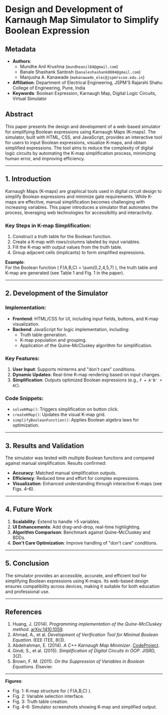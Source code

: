 # Design and Development of Karnaugh Map Simulator to Simplify Boolean Expression

## Metadata
- **Authors**: 
  - Mundhe Anil Krushna (`mundheanil84@gmail.com`)
  - Banale Shashank Santosh (`banaleshashank0804@gmail.com`)
  - Manjusha A. Kanawade (`makanawade_elec@jspmrscoe.edu.in`)
- **Affiliation**: Department of Electrical Engineering, JSPM’S Rajarshi Shahu College of Engineering, Pune, India
- **Keywords**: Boolean Expression, Karnaugh Map, Digital Logic Circuits, Virtual Simulator

## Abstract
This paper presents the design and development of a web-based simulator for simplifying Boolean expressions using Karnaugh Maps (K-maps). The simulator, built with HTML, CSS, and JavaScript, provides an interactive tool for users to input Boolean expressions, visualize K-maps, and obtain simplified expressions. The tool aims to reduce the complexity of digital logic circuits by automating the K-map simplification process, minimizing human error, and improving efficiency.

---

## 1. Introduction
Karnaugh Maps (K-maps) are graphical tools used in digital circuit design to simplify Boolean expressions and minimize gate requirements. While K-maps are effective, manual simplification becomes challenging with increasing variables. This paper introduces a simulator that automates the process, leveraging web technologies for accessibility and interactivity.

### Key Steps in K-map Simplification:
1. Construct a truth table for the Boolean function.
2. Create a K-map with rows/columns labeled by input variables.
3. Fill the K-map with output values from the truth table.
4. Group adjacent cells (implicants) to form simplified expressions.

**Example**:  
For the Boolean function \( F(A,B,C) = \sum(0,2,4,5,7) \), the truth table and K-map are generated (see Table 1 and Fig. 1 in the paper).

---

## 2. Development of the Simulator
### Implementation:
- **Frontend**: HTML/CSS for UI, including input fields, buttons, and K-map visualization.
- **Backend**: JavaScript for logic implementation, including:
  - Truth table generation.
  - K-map population and grouping.
  - Application of the Quine-McCluskey algorithm for simplification.

### Key Features:
1. **User Input**: Supports minterms and "don't care" conditions.
2. **Dynamic Updates**: Real-time K-map rendering based on input changes.
3. **Simplification**: Outputs optimized Boolean expressions (e.g., `F = A'B' + AC`).

### Code Snippets:
- `solveKMap()`: Triggers simplification on button click.
- `createKMap()`: Updates the visual K-map grid.
- `simplifyBooleanFunction()`: Applies Boolean algebra laws for optimization.

---

## 3. Results and Validation
The simulator was tested with multiple Boolean functions and compared against manual simplification. Results confirmed:
- **Accuracy**: Matched manual simplification outputs.
- **Efficiency**: Reduced time and effort for complex expressions.
- **Visualization**: Enhanced understanding through interactive K-maps (see Figs. 4–6).

---

## 4. Future Work
1. **Scalability**: Extend to handle >5 variables.
2. **UI Enhancements**: Add drag-and-drop, real-time highlighting.
3. **Algorithm Comparison**: Benchmark against Quine-McCluskey and BDDs.
4. **Don't Care Optimization**: Improve handling of "don't care" conditions.

---

## 5. Conclusion
The simulator provides an accessible, accurate, and efficient tool for simplifying Boolean expressions using K-maps. Its web-based design ensures compatibility across devices, making it suitable for both education and professional use.

---

## References
1. Huang, J. (2014). *Programming implementation of the Quine-McCluskey method*. [arXiv:1410.1059](https://arxiv.org/ftp/arxiv/papers/1410/1410.1059.pdf).
2. Ahmad, A., et al. *Development of Verification Tool for Minimal Boolean Equation*. IEEE ITEE, 8(3).
3. Abdelrahman, E. (2014). *A C++ Karnaugh Map Minimizer*. [CodeProject](http://www.codeproject.com/Articles/649849/A-Cplusplus-Karnaugh-Map-Minimizer).
4. Gindi, S., et al. (2015). *Simplification of Digital Circuits in OOP*. JISRD, 3(2).
5. Brown, F. M. (2011). *On the Suppression of Variables in Boolean Equations*. Elsevier.

---

**Figures**:  
- Fig. 1: K-map structure for \( F(A,B,C) \).  
- Fig. 2: Variable selection interface.  
- Fig. 3: Truth table creation.  
- Fig. 4–6: Simulator screenshots showing K-map and simplified output.
